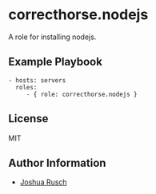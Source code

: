 correcthorse.nodejs
=========

A role for installing nodejs.

Example Playbook
----------------

    - hosts: servers
      roles:
         - { role: correcthorse.nodejs }

License
-------

MIT

Author Information
------------------

* [Joshua Rusch](https://correct.horse/)
